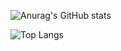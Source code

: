 ![Anurag's GitHub stats](https://github-readme-stats.vercel.app/api?username=mbfczzz)

![Top Langs](https://github-readme-stats.vercel.app/api/top-langs/?username=mbfczzz)
<!--START_SECTION:waka-->
<!--END_SECTION:waka-->

